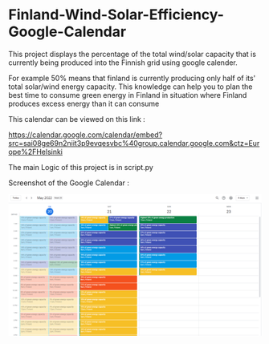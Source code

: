 # Finland-Wind-Solar-Efficiency-Google-Calendar
This project displays the percentage of the total wind/solar capacity that is currently being produced into the Finnish grid using google calender. 

For example 50% means that finland is currently producing only half of its' total solar/wind energy capacity. 
This knowledge can help you to plan the best time to consume green energy in Finland in situation where Finland produces excess energy than it can consume

This calendar can be viewed on this link : 

https://calendar.google.com/calendar/embed?src=sai08ge69n2niit3p9evqesvbc%40group.calendar.google.com&ctz=Europe%2FHelsinki

The main Logic of this project is in script.py

Screenshot of the Google Calendar : 

![alt text](https://github.com/sseun43/Finland-Wind-Solar-Efficiency-Google-Calendar/blob/main/google_calender_screenshot.png)
